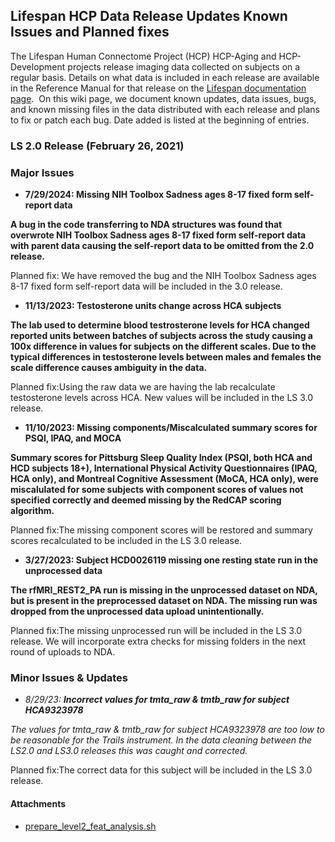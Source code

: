 ## Lifespan HCP Data Release Updates Known Issues and Planned fixes

The Lifespan Human Connectome Project (HCP) HCP-Aging and HCP-Development projects release imaging data collected on subjects on a regular basis. Details on what data is included in each release are available in the Reference Manual for that release on the [Lifespan documentation page](https://www.humanconnectome.org/study/hcp-lifespan-aging/documentation).  On this wiki page, we document known updates, data issues, bugs, and known missing files in the data distributed with each release and plans to fix or patch each bug. Date added is listed at the beginning of entries.

### LS 2.0 Release (February 26, 2021)

### **Major Issues**

* **7/29/2024: **Missing NIH Toolbox Sadness ages 8-17 fixed form self-report data****

**A bug in the code transferring to NDA structures was found that overwrote NIH Toolbox Sadness ages 8-17 fixed form self-report data with parent data causing the self-report data to be omitted from the 2.0 release.**

Planned fix: We have removed the bug and the NIH Toolbox Sadness ages 8-17 fixed form self-report data will be included in the 3.0 release. 

* **11/13/2023: **Testosterone units change across HCA subjects****

**The lab used to determine blood testrosterone levels for HCA changed reported units between batches of subjects across the study causing a 100x difference in values for subjects on the different scales. Due to the typical differences in testosterone levels between males and females the scale difference causes ambiguity in the data.**

Planned fix:Using the raw data we are having the lab recalculate testosterone levels across HCA. New values will be included in the LS 3.0 release.

* **11/10/2023: **Missing components/Miscalculated summary scores for PSQI, IPAQ, and MOCA****

**Summary scores for Pittsburg Sleep Quality Index (PSQI, both HCA and HCD subjects 18+), International Physical Activity Questionnaires (IPAQ, HCA only), and Montreal Cognitive Assessment (MoCA, HCA only), were miscalulated for some subjects with component scores of values not specified correctly and deemed missing by the RedCAP scoring algorithm.**

Planned fix:The missing component scores will be restored and summary scores recalculated to be included in the LS 3.0 release.

* **3/27/2023: **Subject HCD0026119 missing one resting state run in the unprocessed data****

**The rfMRI\_REST2\_PA run is missing in the unprocessed dataset on NDA, but is present in the preprocessed dataset on NDA. The missing run was dropped from the unprocessed data upload unintentionally.**

Planned fix:The missing unprocessed run will be included in the LS 3.0 release. We will incorporate extra checks for missing folders in the next round of uploads to NDA.

  


### **Minor Issues & Updates**

* *8/29/23: **Incorrect values for tmta\_raw & tmtb\_raw for subject HCA9323978***

*The values for tmta\_raw & tmtb\_raw for subject HCA9323978 are too low to be reasonable for the Trails instrument. In the data cleaning between the LS2.0 and LS3.0 releases this was caught and corrected.*

Planned fix:The correct data for this subject will be included in the LS 3.0 release.  


  


  


  


  




#### Attachments

- [prepare_level2_feat_analysis.sh](./assets/prepare_level2_feat_analysis.sh)
